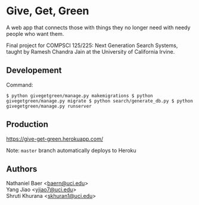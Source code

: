 # Give, Get, Green
A web app that connects those with things they no longer need with needy people who want them.

Final project for COMPSCI 125/225: Next Generation Search Systems, taught by Ramesh Chandra Jain at the University of California Irvine.

## Developement
Command:

`
$ python givegetgreen/manage.py makemigrations
$ python givegetgreen/manage.py migrate
$ python search/generate_db.py
$ python givegetgreen/manage.py runserver
`

## Production
https://give-get-green.herokuapp.com/

Note: `master` branch automatically deploys to Heroku

## Authors
Nathaniel Baer <<baern@uci.edu>>  
Yang Jiao <<yjiao7@uci.edu>>  
Shruti Khurana <<skhuran1@uci.edu>>  

